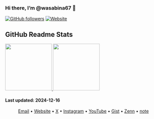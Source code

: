 ### Hi there, I’m @wasabina67 👋

[![GitHub followers](https://img.shields.io/github/followers/wasabina67)](https://github.com/wasabina67?tab=followers)
[![Website](https://img.shields.io/website?url=https%3A%2F%2Fgravatar.com%2Fwasabina67&up_message=Gravatar&label=gravatar.com&color=%232b3f6d)](https://gravatar.com/wasabina67)

<!--
[![Twitter badge](https://img.shields.io/twitter/follow/wasabina67?style=social)](https://x.com/wasabina67)
-->

<!--
<a href="https://github.com/anuraghazra/github-readme-stats">
  <img
    align="center"
    src="https://github-readme-stats.vercel.app/api?username=wasabina67&show_icons=true&count_private=true&theme=tokyonight&hide_title=true&disable_animations=true"
  />
</a>
<a href="https://github.com/anuraghazra/github-readme-stats">
  <img
    align="center"
    src="https://github-readme-stats.vercel.app/api/top-langs/?username=wasabina67&layout=compact&langs_count=6&disable_animations=true"
  />
</a>
-->

## GitHub Readme Stats

<a href="https://github.com/anuraghazra/github-readme-stats">
  <img
    src="https://github-readme-stats.vercel.app/api?username=wasabina67&show_icons=true&count_private=true&theme=gruvbox&hide_title=false&disable_animations=true"
    height="150"
  />
</a>

<a href="https://github.com/anuraghazra/github-readme-stats">
  <img
    src="https://github-readme-stats.vercel.app/api/top-langs/?username=wasabina67&layout=compact&langs_count=6&theme=vue-dark&hide_title=false&disable_animations=true"
    height="150"
  />
</a>

<!--
[![](https://github-readme-stats.vercel.app/api/wakatime?username=wasabina67)](https://github.com/anuraghazra/github-readme-stats)
-->

#### **Last updated**: 2024-12-16

<div align="center">
  <a href="mailto:wasabina67@gmail.com">Email</a> •
  <a href="https://wasabina67.github.io/">Website</a> •
  <a href="https://x.com/wasabina67">X</a> •
  <a href="https://www.instagram.com/wasabina67">Instagram</a> •
  <a href="https://www.youtube.com/@wasabina67">YouTube</a> •
  <a href="https://gist.github.com/wasabina67">Gist</a> •
  <a href="https://zenn.dev/wasabina67">Zenn</a> •
  <a href="https://note.com/wasabina67">note</a>
</div>
